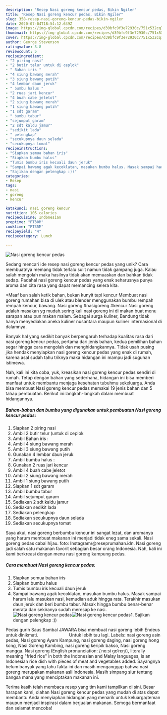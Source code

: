 ```yaml
---
description: "Resep Nasi goreng kencur pedas, Bikin Ngiler"
title: "Resep Nasi goreng kencur pedas, Bikin Ngiler"
slug: 358-resep-nasi-goreng-kencur-pedas-bikin-ngiler
date: 2020-07-04T18:54:12.639Z
image: https://img-global.cpcdn.com/recipes/d39bfc9f3e72930c/751x532cq70/nasi-goreng-kencur-pedas-foto-resep-utama.jpg
thumbnail: https://img-global.cpcdn.com/recipes/d39bfc9f3e72930c/751x532cq70/nasi-goreng-kencur-pedas-foto-resep-utama.jpg
cover: https://img-global.cpcdn.com/recipes/d39bfc9f3e72930c/751x532cq70/nasi-goreng-kencur-pedas-foto-resep-utama.jpg
author: George Stevenson
ratingvalue: 3.8
reviewcount: 5
recipeingredient:
- "2 piring nasi"
- "2 butir telur untuk di ceplok"
- " Bahan iris "
- "4 siung bawang merah"
- "3 siung bawang putih"
- "4 lembar daun jeruk"
- " bumbu halus "
- "2 ruas jari kencur"
- "4 buah cabe jeletot"
- "2 siung bawang merah"
- "1 siung bawang putih"
- "1 sdt garam"
- " bumbu tabur"
- "sejumput garam"
- "2 sdt kaldu jamur"
- "sedikit lada"
- " pelengkap"
- "secukupnya daun selada"
- "secukupnya tomat"
recipeinstructions:
- "Siapkan semua bahan iris"
- "Siapkan bumbu halus"
- "Tumis bumbu iris kecuali daun jeruk"
- "Sampai bawang agak kecoklatan, masukan bumbu halus. Masak sampai harum lalu masukan nasi, kemudian aduk hingga rata. Terakhir masukan daun jeruk dan beri bumbu tabur. Masak hingga bumbu benar-benar merata dan sekiranya sudah meresap ke nasi."
- "Sajikan dengan pelengkap :))"
categories:
- Resep
tags:
- nasi
- goreng
- kencur

katakunci: nasi goreng kencur 
nutrition: 105 calories
recipecuisine: Indonesian
preptime: "PT30M"
cooktime: "PT35M"
recipeyield: "4"
recipecategory: Lunch

---
```



![Nasi goreng kencur pedas](https://img-global.cpcdn.com/recipes/d39bfc9f3e72930c/751x532cq70/nasi-goreng-kencur-pedas-foto-resep-utama.jpg)

Sedang mencari ide resep nasi goreng kencur pedas yang unik? Cara membuatnya memang tidak terlalu sulit namun tidak gampang juga. Kalau salah mengolah maka hasilnya tidak akan memuaskan dan bahkan tidak sedap. Padahal nasi goreng kencur pedas yang enak seharusnya punya aroma dan cita rasa yang dapat memancing selera kita.

*Maaf bun salah ketik bahan, bukan kunyit tapi kencur Membuat nasi goreng rumahan bisa di ulek atau blender menggunakan bumbu rempah rempah kencur, bawang. Nasi goreng #nasigoreng #kencur Nasi goreng adalah masakan yg mudah.sering kali nasi goreng ini di makan buat menu sarapan atau pun makan malam. Sebagai surga kuliner, Bandung tidak hanya menyediakan aneka kuliner nusantara maupun kuliner internasional di dalamnya.

Banyak hal yang sedikit banyak berpengaruh terhadap kualitas rasa dari nasi goreng kencur pedas, pertama dari jenis bahan, kedua pemilihan bahan segar hingga cara mengolah dan menghidangkannya. Tidak usah pusing jika hendak menyiapkan nasi goreng kencur pedas yang enak di rumah, karena asal sudah tahu triknya maka hidangan ini mampu jadi suguhan istimewa.


Nah, kali ini kita coba, yuk, kreasikan nasi goreng kencur pedas sendiri di rumah. Tetap dengan bahan yang sederhana, hidangan ini bisa memberi manfaat untuk membantu menjaga kesehatan tubuhmu sekeluarga. Anda bisa membuat Nasi goreng kencur pedas memakai 19 jenis bahan dan 5 tahap pembuatan. Berikut ini langkah-langkah dalam membuat hidangannya.

<!--inarticleads1-->

##### Bahan-bahan dan bumbu yang digunakan untuk pembuatan Nasi goreng kencur pedas:

1. Siapkan 2 piring nasi
1. Ambil 2 butir telur (untuk di ceplok
1. Ambil  Bahan iris :
1. Ambil 4 siung bawang merah
1. Ambil 3 siung bawang putih
1. Gunakan 4 lembar daun jeruk
1. Ambil  bumbu halus :
1. Gunakan 2 ruas jari kencur
1. Ambil 4 buah cabe jeletot
1. Ambil 2 siung bawang merah
1. Ambil 1 siung bawang putih
1. Siapkan 1 sdt garam
1. Ambil  bumbu tabur
1. Ambil sejumput garam
1. Sediakan 2 sdt kaldu jamur
1. Sediakan sedikit lada
1. Sediakan  pelengkap
1. Sediakan secukupnya daun selada
1. Sediakan secukupnya tomat


Saya akui, nasi goreng berbumbu kencur ini sangat lezat, dan aromanya yang harum membuat makanan ini menjadi tidak eneg sama sekali. Nasi goreng pedas cabai hijau. foto: Instagram/@reseprumahan.idn. Nasi goreng jadi salah satu makanan favorit sebagian besar orang Indonesia. Nah, kali ini kami berkreasi dengan menu nasi goreng kampung pedas. 

<!--inarticleads2-->

##### Cara membuat Nasi goreng kencur pedas:

1. Siapkan semua bahan iris
1. Siapkan bumbu halus
1. Tumis bumbu iris kecuali daun jeruk
1. Sampai bawang agak kecoklatan, masukan bumbu halus. Masak sampai harum lalu masukan nasi, kemudian aduk hingga rata. Terakhir masukan daun jeruk dan beri bumbu tabur. Masak hingga bumbu benar-benar merata dan sekiranya sudah meresap ke nasi.
<img src="//assets-global.cpcdn.com/assets/icons/button_play-2c75c40dde080a61004c1f40b05d8f140eaff45d7e9e6481dc71c63d2e7c4909.png" alt="Nasi goreng kencur pedas"><img src="//assets-global.cpcdn.com/assets/icons/button_play-2c75c40dde080a61004c1f40b05d8f140eaff45d7e9e6481dc71c63d2e7c4909.png" alt="Nasi goreng kencur pedas">1. Sajikan dengan pelengkap :))


Pedas gurih Saus Sambal JAWARA bisa membuat nasi goreng lebih Endeus untuk dinikmati. ⠀⠀⠀⠀⠀⠀⠀⠀⠀ Untuk lebih tau lagi. Labels: nasi goreng asin pedas, Nasi goreng Ayam Kampung, nasi goreng daging, nasi goreng hong kong, Nasi Goreng Kambing, nasi goreng keripik bakso, Nasi goreng mangga. Nasi goreng (English pronunciation: /ˌnɑːsi ɡɒˈrɛŋ/), literally meaning &#34;fried rice&#34; in both the Indonesian and Malay languages, is an Indonesian rice dish with pieces of meat and vegetables added. Sayangnya belum banyak yang tahu fakta ini dan masih menganggap bahwa nasi goreng merupakan makanan asli Indonesia. Masih simpang siur tentang bangsa mana yang menciptakan makanan ini. 

Terima kasih telah membaca resep yang tim kami tampilkan di sini. Besar harapan kami, olahan Nasi goreng kencur pedas yang mudah di atas dapat membantu Anda menyiapkan hidangan yang menarik untuk keluarga/teman maupun menjadi inspirasi dalam berjualan makanan. Semoga bermanfaat dan selamat mencoba!
